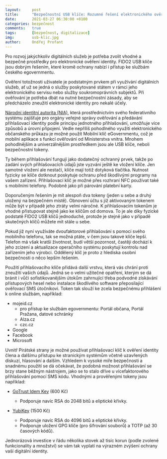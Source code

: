 ```yaml
---
layout:     post
title:      "Bezpečnostní USB klíče: Rozumné řešení elektronického ověření"
date:       2021-03-27 06:30:00 +0100
categories: bezpečnost
comments:   true
tags:       [bezpečnost, digitalizace]
img:        usb-klic.jpg
author:     Ondřej Profant
---
```


Pro rozvoj jakýchkoliv digitálních služeb je potřeba zvolit vhodné a bezpečné prostředky pro elektronické ověření identity. FIDO2 USB klíče jsou dobrým řešením, které kromě ochrany nabízí i přístup ke službám českého egovernmentu.

<!--more-->

Ověření totožnosti uživatele je podstatným prvkem při využívání digitálních služeb, ať už se jedná o služby poskytované státem v rámci jeho elektronického servisu nebo služby soukromoprávních subjektů. Při ověřování je potřeba dbát na nutné bezpečnostní zásady, aby se předcházelo zneužití elektronické identity pro nekalé účely.

[Národní identitní autorita (NIA)](https://archi.gov.cz/nap:nia), která prostřednictvím svého federativního systému zajišťuje pro orgány veřejné správy ověřování a předávání přihlašovací identity podle principu jednotného přihlašování, umožňuje více způsobů a úrovní připojení. Vedle nepříliš pohodlného využití elektronického občanského průkazu je možné použít Mobilní klíč eGovernmentu, což je mobilní aplikace s funkcí ověřování od Ministerstva vnitra. Mnohem pohodlnějším a univerzálnějším prostředkem jsou ale USB klíče, neboli bezpečnostní tokeny.

Ty během přihlašování fungují jako dodatečný ochranný prvek, takže po zadání svých přihlašovacích údajů jste vyzváni ještě ke vložení klíče. Jen samotné vložení ale nestačí, klíče mají totiž dotyková tlačítka. Nutnost fyzicky se klíče dotknout poskytuje ochranu před škodlivými programy na vašem zařízení. Přihlašovací klíč je možné přes rozhraní NFC používat také s mobilními telefony. Podobně jako při párování platební karty.

Doporučeným řešením je mít alespoň dva tokeny (jeden u sebe a druhý uložený na bezpečném místě). Obnovení účtu s již aktivovaným tokenem může být v případě jeho ztráty velmi náročné. K přihlašovacím tokenům je vhodné přistupovat stejně jako ke klíčům od domova. To je ale díky fyzické podstatě FIDO2 USB klíčů jednoduché, protože je stejně jako v případě skutečných klíčů můžete mít stále u sebe.

Pokud již nyní využíváte dvoufaktorové přihlašování s pomocí svého mobilního telefonu, tak se možná ptáte, v čem jsou takové klíče lepší. Telefon má však kratší životnost, budí větší pozornost, častěji dochází k jeho zcizení a aktualizace operačního systému poskytují kontrolu nad zařízením jeho výrobci. Oddělený klíč je proto z hlediska osobní bezpečnosti o něco lepším řešením.

Použití přihlašovacího klíče přidává další vrstvu, která vás chrání proti zneužití vašich údajů. Jedná se o velmi užitečné opatření, kterým se dá bránit i vůči sofistikovanějším útokům zahrnující třeba podvodné získávání přístupových hesel nebo instalace škodlivého software přeposílající ověřovací SMS útočníkovi. Token tak slouží ke zcela bezpečnému přihlášení k online službám, například:

* mojeid.cz
    * pro přístup ke službám egovernmentu: Portál občana, Portál Pražana, datové schránky
    * Alza.cz
    * czc.cz
* Google
* Facebook
* Microsoft

Uvnitř Pirátské strany je možné používat přihlašovací klíč k ověření identity člena a dalšímu přístupu ke stranickým systémům včetně uzavřených diskuzí, hlasování a dalším. Vzhledem k vysoké míře bezpečnosti a snadnému použití se dá očekávat, že podobná možnost přihlašování se brzy stane běžným nástrojem, jako se to stalo dříve u vícefaktorového přihlašování pomocí SMS kódu. Vhodnými a prověřenými tokeny jsou například:

* [GoTrust Idem Key](https://www.gotrustid.com/idem-key) (600 Kč)
    * Podporuje navíc RSA do 2048 bitů a eliptické křivky.

* [YubiKey](https://www.yubikey.cz/) (1500 Kč)
    * Podporuje navíc RSA do 4096 bitů a eliptické křivky.
    * Podporuje uložení GPG klíče (pro šifrování souborů) a TOTP (až 30 časových kódů).

Jednorázová investice v řádu několika stovek až tisíc korun (podle zvolené funkcionality a množství) se vám tak vyplatí na výrazném zvýšení ochrany vaší digitální identity.
